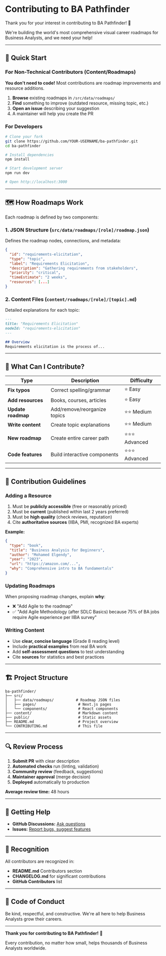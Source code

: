 # Contributing to BA Pathfinder

Thank you for your interest in contributing to BA Pathfinder! 🎉

We're building the world's most comprehensive visual career roadmaps for Business Analysts, and we need your help!

---

## 🚀 Quick Start

### For Non-Technical Contributors (Content/Roadmaps)

**You don't need to code!** Most contributions are roadmap improvements and resource additions.

1. **Browse** existing roadmaps in `/src/data/roadmaps/`
2. **Find** something to improve (outdated resource, missing topic, etc.)
3. **Open an issue** describing your suggestion
4. A maintainer will help you create the PR

### For Developers

```bash
# Clone your fork
git clone https://github.com/YOUR-USERNAME/ba-pathfinder.git
cd ba-pathfinder

# Install dependencies
npm install

# Start development server
npm run dev

# Open http://localhost:3000
```

---

## 🗺️ How Roadmaps Work

Each roadmap is defined by two components:

### 1. JSON Structure (`src/data/roadmaps/[role]/roadmap.json`)

Defines the roadmap nodes, connections, and metadata:

```json
{
  "id": "requirements-elicitation",
  "type": "topic",
  "label": "Requirements Elicitation",
  "description": "Gathering requirements from stakeholders",
  "priority": "critical",
  "timeEstimate": "2 weeks",
  "resources": [...]
}
```

### 2. Content Files (`content/roadmaps/[role]/[topic].md`)

Detailed explanations for each topic:

```markdown
---
title: "Requirements Elicitation"
nodeId: "requirements-elicitation"
---

## Overview
Requirements elicitation is the process of...
```

---

## 📝 What Can I Contribute?

| Type | Description | Difficulty |
|------|-------------|------------|
| **Fix typos** | Correct spelling/grammar | ⭐ Easy |
| **Add resources** | Books, courses, articles | ⭐ Easy |
| **Update roadmap** | Add/remove/reorganize topics | ⭐⭐ Medium |
| **Write content** | Create topic explanations | ⭐⭐ Medium |
| **New roadmap** | Create entire career path | ⭐⭐⭐ Advanced |
| **Code features** | Build interactive components | ⭐⭐⭐ Advanced |

---

## 🎯 Contribution Guidelines

### Adding a Resource

1. Must be **publicly accessible** (free or reasonably priced)
2. Must be **current** (published within last 2 years preferred)
3. Must be **high quality** (check reviews, reputation)
4. Cite **authoritative sources** (IIBA, PMI, recognized BA experts)

**Example:**

```json
{
  "type": "book",
  "title": "Business Analysis for Beginners",
  "author": "Mohamed Elgendy",
  "year": "2023",
  "url": "https://amazon.com/...",
  "why": "Comprehensive intro to BA fundamentals"
}
```

### Updating Roadmaps

When proposing roadmap changes, explain **why**:

- ❌ "Add Agile to the roadmap"
- ✅ "Add Agile Methodology (after SDLC Basics) because 75% of BA jobs require Agile experience per IIBA survey"

### Writing Content

- Use **clear, concise language** (Grade 8 reading level)
- Include **practical examples** from real BA work
- Add **self-assessment questions** to test understanding
- Cite **sources** for statistics and best practices

---

## 🏗️ Project Structure

```
ba-pathfinder/
├── src/
│   ├── data/roadmaps/          # Roadmap JSON files
│   ├── pages/                   # Next.js pages
│   └── components/              # React components
├── content/                     # Markdown content
├── public/                      # Static assets
├── README.md                    # Project overview
└── CONTRIBUTING.md              # This file
```

---

## 🔍 Review Process

1. **Submit PR** with clear description
2. **Automated checks** run (linting, validation)
3. **Community review** (feedback, suggestions)
4. **Maintainer approval** (merge decision)
5. **Deployed** automatically to production

**Average review time:** 48 hours

---

## 💬 Getting Help

- **GitHub Discussions:** [Ask questions](https://github.com/guitargnarr/ba-pathfinder/discussions)
- **Issues:** [Report bugs, suggest features](https://github.com/guitargnarr/ba-pathfinder/issues)

---

## 🙏 Recognition

All contributors are recognized in:
- **README.md** Contributors section
- **CHANGELOG.md** for significant contributions
- **GitHub Contributors** list

---

## 📜 Code of Conduct

Be kind, respectful, and constructive. We're all here to help Business Analysts grow their careers.

---

**Thank you for contributing to BA Pathfinder!** 🎉

Every contribution, no matter how small, helps thousands of Business Analysts worldwide.
